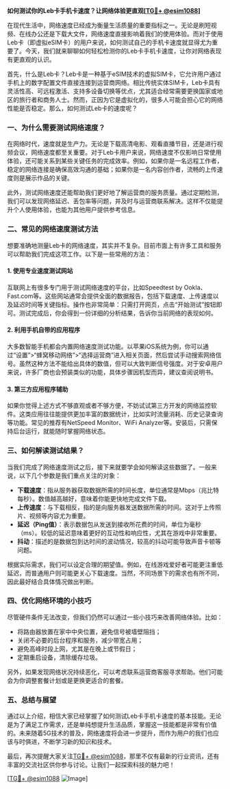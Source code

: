 **如何测试你的Leb卡手机卡速度？让网络体验更直观[[TG💪+ @esim1088](https://t.me/s/esim1088)]**

在现代生活中，网络速度已经成为衡量生活质量的重要指标之一。无论是刷短视频、在线办公还是下载大文件，网络速度直接影响着我们的使用体验。而对于使用Leb卡（即虚拟eSIM卡）的用户来说，如何测试自己的手机卡速度就显得尤为重要了。今天，我们就来聊聊如何轻松检测你的Leb卡手机卡速度，让你对网络表现有更直观的认识。

首先，什么是Leb卡？Leb卡是一种基于eSIM技术的虚拟SIM卡，它允许用户通过手机上的数字配置文件直接连接到运营商网络。相比传统实体SIM卡，Leb卡具有灵活性高、可远程激活、支持多设备切换等优点，尤其适合经常需要更换国家或地区的旅行者和商务人士。然而，正因为它是虚拟化的，很多人可能会担心它的网络性能是否稳定。那么，如何测试Leb卡的速度呢？

### **一、为什么需要测试网络速度？**

在网络时代，速度就是生产力。无论是下载高清电影、观看直播节目，还是进行视频会议，网络速度都至关重要。对于Leb卡用户来说，网络速度不仅影响日常使用体验，还可能关系到某些关键任务的完成效率。例如，如果你是一名远程工作者，稳定的网络连接是确保高效沟通的基础；如果你是一名内容创作者，流畅的上传速度则是展示作品的关键。

此外，测试网络速度还能帮助我们更好地了解运营商的服务质量。通过定期检测，我们可以发现网络延迟、丢包率等问题，并及时与运营商联系解决。这样不仅能提升个人使用体验，也能为其他用户提供参考信息。

### **二、常见的网络速度测试方法**

想要准确地测量Leb卡的网络速度，其实并不复杂。目前市面上有许多工具和服务可以帮助我们完成这项工作。以下是一些常用的方法：

#### **1. 使用专业速度测试网站**
互联网上有很多专门用于测试网络速度的平台，比如Speedtest by Ookla、Fast.com等。这些网站通常会提供全面的数据报告，包括下载速度、上传速度以及延迟时间等关键指标。操作也非常简单：只需打开网页，点击“开始测试”按钮即可。测试完成后，你会得到一份详细的分析结果，告诉你当前网络的表现如何。

#### **2. 利用手机自带的应用程序**
大多数智能手机都会内置网络速度测试功能。以苹果iOS系统为例，你可以通过“设置”>“蜂窝移动网络”>“选择运营商”进入相关页面，然后尝试手动搜索网络信号。虽然这种方法不能给出具体的数值，但可以大致判断信号强度。对于安卓用户来说，许多厂商也会预装类似的功能，具体步骤因机型而异，建议查阅说明书。

#### **3. 第三方应用程序辅助**
如果你觉得上述方式不够直观或者不够方便，不妨试试第三方开发的网络监控软件。这类应用往往能提供更加丰富的数据统计，比如实时流量消耗、历史记录查询等功能。常见的推荐有NetSpeed Monitor、WiFi Analyzer等。安装后，只需保持后台运行，就能随时掌握网络状态。

### **三、如何解读测试结果？**

当我们完成了网络速度测试之后，接下来就要学会如何解读这些数据了。一般来说，以下几个参数是我们重点关注的对象：

- **下载速度**：指从服务器获取数据所需的时间长度，单位通常是Mbps（兆比特每秒）。数值越高越好，意味着你能更快地完成文件下载。
- **上传速度**：与下载相反，指的是向服务器发送数据所需的时间。这对于上传照片、视频等内容尤为重要。
- **延迟（Ping值）**：表示数据包从发送到接收所花费的时间，单位为毫秒（ms）。较低的延迟意味着更好的互动性和响应性，尤其在游戏中非常重要。
- **抖动**：描述的是数据包到达时间的波动情况，较高的抖动可能导致声音卡顿等问题。

根据实际需求，我们可以设定合理的期望值。例如，在线游戏爱好者可能更注重低延迟，而普通用户则可能更关心下载速度。当然，不同场景下的需求也有所不同，因此最好结合具体情况做出判断。

### **四、优化网络环境的小技巧**

尽管硬件条件无法改变，但我们仍然可以通过一些小技巧来改善网络体验。比如：

- 将路由器放置在家中中央位置，避免信号被墙壁阻挡；
- 关闭不必要的后台程序和服务，减少带宽占用；
- 避免高峰时段上网，尤其是在晚上或节假日；
- 定期重启设备，清除缓存垃圾。

另外，如果发现网络状况持续恶化，可以考虑联系运营商客服寻求帮助。他们可能会为你调整套餐计划或是更换更适合的套餐。

### **五、总结与展望**

通过以上介绍，相信大家已经掌握了如何测试Leb卡手机卡速度的基本技能。无论是为了满足工作需求，还是单纯想提升生活品质，掌握这一技能都是非常有价值的。未来随着5G技术的普及，网络速度将会进一步提升，而作为用户的我们也应该与时俱进，不断学习新的知识和技术。

最后，再次提醒大家关注[TG💪+ @esim1088](https://t.me/s/esim1088)，那里不仅有最新的行业资讯，还有丰富的交流社区供你参与讨论。让我们一起探索科技的魅力吧！

[[TG💪+ @esim1088](https://t.me/s/esim1088) ![Image](https://i.postimg.cc/4NQfJmqS/Snipaste-2025-05-13-00-14-12.png)]
